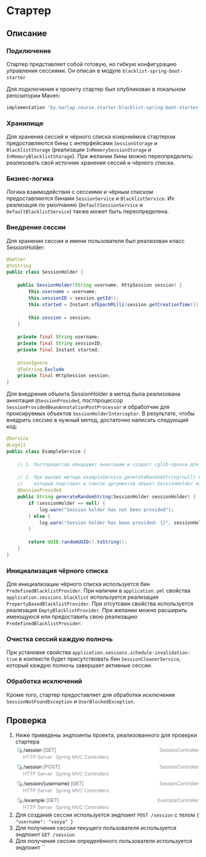 # Стартер

## Описание

### Подключение

Стартер представляет собой готовую, но гибкую конфигурацию управления сессиями. Он описан в модуле `blacklist-spring-boot-starter`

Для подключения к проекту стартер был опубликован в локальном репозитории Maven:
```groovy
implementation 'by.harlap.course.starter:blacklist-spring-boot-starter:0.0.1'
```

### Хранилище

Для хранения сессий и чёрного списка юзернеймов стартером предоставляются бины с интерфейсами `SessionStorage` и `BlacklistStorage` (реализации `InMemorySessionStorage` и `InMemoryBlacklistStorage`). При желании бины можно переопределить: реализовать свой источник хранения сессий и чёрного списка.

### Бизнес-логика

Логика взаимодействия с сессиями и чёрным списком предоставляются бинами `SessionService` и `BlacklistService`. Их реализация по умолчанию (`DefaultSessionService` и `DefaultBlacklistService`) также может быть переопределена.

### Внедрение сессии

Для хранения сессии и имени пользователя был реализован класс SessionHolder:
```java
@Getter
@ToString
public class SessionHolder {

    public SessionHolder(String username, HttpSession session) {
        this.username = username;
        this.sessionID = session.getId();
        this.started = Instant.ofEpochMilli(session.getCreationTime());

        this.session = session;
    }

    private final String username;
    private final String sessionID;
    private final Instant started;

    @JsonIgnore
    @ToString.Exclude
    private final HttpSession session;
}
```

Для внедрения объекта SessionHolder в метод была реализована аннотация `@SessionProvided`, постпроцессор `SessionProvidedBeanAnnotationPostProcessor` и обработчик для проксируемых объектов `SessionHolderInterceptor`. В результате, чтобы внедрить сессию в нужный метод, достаточно написать следующий код:
```java
@Service
@Log4j2
public class ExampleService {
    
    // 1. Постпроцессор обнаружит аннотацию и создаст cglib-прокси для класса ExampleService

    // 2. При вызове метода exampleService.generateRandomString(null) будет выполнен код прокси-объекта,
    //    который подставит в список аргументов объект SessionHolder из хранилища
    @SessionProvided
    public String generateRandomString(SessionHolder sessionHolder) {
        if (sessionHolder == null) {
            log.warn("Session holder has not been provided");
        } else {
            log.warn("Session holder has been provided: {}", sessionHolder);
        }

        return UUID.randomUUID().toString();
    }
}
```

### Инициализация чёрного списка

Для инициализации чёрного списка используется бин `PredefinedBlacklistProvider`. При наличии в `application.yml` свойства `application.sessions.blacklist` используется реализация `PropertyBasedBlacklistProvider`. При отсутсвии свойства используется реализация `EmptyBlacklistProvider`. При желании можно расширить имеющуюся или предоставить свою реализацию `PredefinedBlacklistProvider`.

### Очистка сессий каждую полночь

При установке свойства `application.sessions.schedule-invalidation: true` в контексте будет присутствовать бин `SessionCleanerService`, который каждую полночь завершает активные сессии.

### Обработка исключений

Кроме того, стартер предоставляет для обработки исключения `SessionNotFoundException` и `UserBlockedException`.

## Проверка

1. Ниже приведены эндпоинты проекта, реализованного для проверки стартера
    ![img.png](images/endpoints.png)
2. Для создания сессии используется эндпоинт `POST /session` с телом `{ "username": "vasya" }`
3. Для получения сессии текущего пользователя используется эндпоинт `GET /session`
4. Для получения сессии определённого пользователя используется эндпоинт ``
